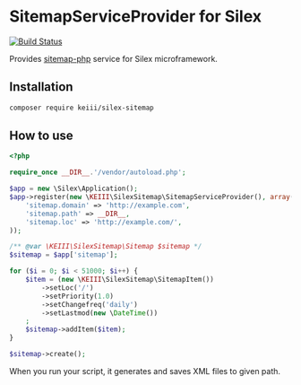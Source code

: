 # SitemapServiceProvider for Silex

[![Build Status](https://travis-ci.org/KEIII/SitemapServiceProvider.svg?branch=master)](https://travis-ci.org/KEIII/SitemapServiceProvider)

Provides [sitemap-php](https://github.com/evert/sitemap-php) service for Silex microframework.

## Installation
```bash
composer require keiii/silex-sitemap
```

## How to use
```php
<?php

require_once __DIR__.'/vendor/autoload.php';

$app = new \Silex\Application();
$app->register(new \KEIII\SilexSitemap\SitemapServiceProvider(), array(
    'sitemap.domain' => 'http://example.com',
    'sitemap.path' => __DIR__,
    'sitemap.loc' => 'http://example.com/',
));

/** @var \KEIII\SilexSitemap\Sitemap $sitemap */
$sitemap = $app['sitemap'];

for ($i = 0; $i < 51000; $i++) {
    $item = (new \KEIII\SilexSitemap\SitemapItem())
        ->setLoc('/')
        ->setPriority(1.0)
        ->setChangefreq('daily')
        ->setLastmod(new \DateTime())
    ;
    $sitemap->addItem($item);
}

$sitemap->create();
```

When you run your script, it generates and saves XML files to given path.
